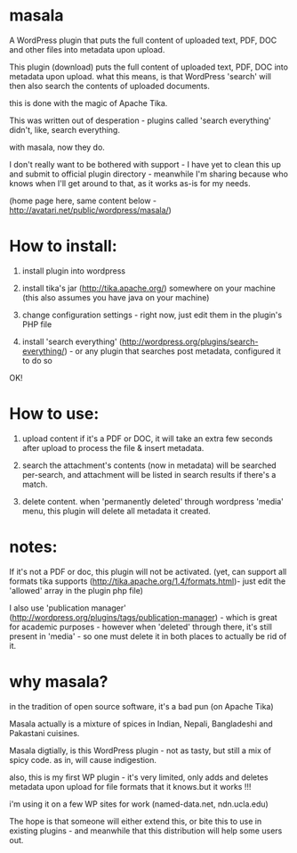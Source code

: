 masala
======

A WordPress plugin that puts the full content of uploaded text, PDF, DOC and other files into metadata upon upload.

This plugin (download) puts the full content of uploaded text, PDF, DOC into metadata upon upload.
what this means, is that WordPress 'search' will then also search the contents of uploaded documents.

this is done with the magic of Apache Tika.

This was written out of desperation - plugins called 'search everything' didn't, like, search everything. 

with masala, now they do.

I don't really want to be bothered with support - I have yet to clean this up and submit to official plugin directory - meanwhile I'm sharing because who knows when I'll get around to that, as it works as-is for my needs.


(home page here, same content below - http://avatari.net/public/wordpress/masala/)


How to install:
======
1) install plugin into wordpress

2) install tika's jar (http://tika.apache.org/) somewhere on your machine (this also assumes you have java on your machine)

3) change configuration settings - right now, just edit them in the plugin's PHP file

4) install 'search everything' (http://wordpress.org/plugins/search-everything/) - or any plugin that searches post metadata, configured it to do so

OK!

How to use:
======
1) upload content
	if it's a PDF or DOC, it will take an extra few seconds after upload to process the file & insert metadata.

2) search 
	the attachment's contents (now in metadata) will be searched per-search, and attachment will be listed in search results if there's a match.

3) delete content.
	when 'permanently deleted' through wordpress 'media' menu, this plugin will delete all metadata it created. 
	

notes:
======
 If it's not a PDF or doc, this plugin will not be activated. (yet, can support all formats tika supports (http://tika.apache.org/1.4/formats.html)- just edit the 'allowed' array in the plugin php file)

I also use 'publication manager' (http://wordpress.org/plugins/tags/publication-manager) - which is great for academic purposes - however when 'deleted' through there, it's still present in 'media' - so one must delete it in both places to actually be rid of it.

why masala? 
======

in the tradition of open source software, it's a bad pun (on Apache Tika)

Masala actually is a mixture of spices in Indian, Nepali, Bangladeshi and Pakastani cuisines. 

Masala digtially, is this WordPress plugin - not as tasty, but still a mix of spicy code. as in, will cause indigestion.

also, this is my first WP plugin - it's very limited, only adds and deletes metadata upon upload for file formats that it knows.but it works !!! 

i'm using it on a few WP sites for work (named-data.net, ndn.ucla.edu)

The hope is that someone will either extend this, or bite this to use in existing plugins - and meanwhile that this distribution will help some users out.
